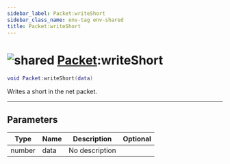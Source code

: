 ```yaml
---
sidebar_label: Packet:writeShort
sidebar_class_name: env-tag env-shared
title: Packet:writeShort
---
```


# <img src='/img/wiki/shared.png' alt='shared' classname='env-tag' /> [Packet](../packet/README.md):writeShort

```lua
void Packet:writeShort(data)
```

Writes a short in the net packet.<br/>

-----------------
## Parameters

| Type   | Name | Description | Optional |
| ------ | ---- | ----------- | -------: |
| number | data | No description |   |
